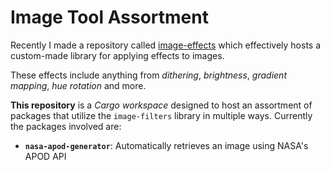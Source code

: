 # Image Tool Assortment

Recently I made a repository called [image-effects](https://github.com/enbyss/image-filters) which effectively hosts a custom-made library for applying effects to images.

These effects include anything from *dithering*, *brightness*, *gradient mapping*, *hue rotation* and more.

**This repository** is a *Cargo workspace* designed to host an assortment of packages that utilize the `image-filters` library in multiple ways. Currently the packages involved are:

- **`nasa-apod-generator`**: Automatically retrieves an image using NASA's APOD API